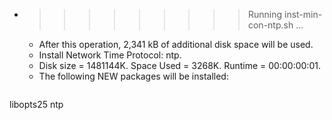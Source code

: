 * >>>>>>>>> Running inst-min-con-ntp.sh ...
  * After this operation, 2,341 kB of additional disk space will be used.
  * Install Network Time Protocol: ntp.
  * Disk size = 1481144K. Space Used = 3268K. Runtime = 00:00:00:01.
  * The following NEW packages will be installed:
  ```bash
libopts25 ntp
  ```
